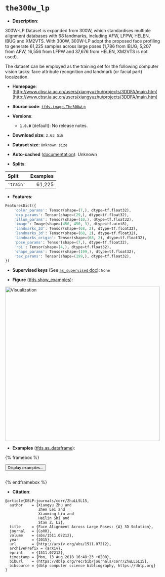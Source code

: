 <div itemscope itemtype="http://schema.org/Dataset">
  <div itemscope itemprop="includedInDataCatalog" itemtype="http://schema.org/DataCatalog">
    <meta itemprop="name" content="TensorFlow Datasets" />
  </div>
  <meta itemprop="name" content="the300w_lp" />
  <meta itemprop="description" content="300W-LP Dataset is expanded from 300W, which standardises multiple alignment databases with 68 landmarks, including AFW, LFPW, HELEN, IBUG and XM2VTS. With 300W, 300W-LP adopt the proposed face profiling to generate 61,225 samples across large poses (1,786 from IBUG, 5,207 from AFW, 16,556 from LFPW and 37,676 from HELEN, XM2VTS is not used).&#10;&#10;The dataset can be employed as the training set for the following computer vision tasks: face attribute recognition and landmark (or facial part) locaization.&#10;&#10;To use this dataset:&#10;&#10;```python&#10;import tensorflow_datasets as tfds&#10;&#10;ds = tfds.load(&#x27;the300w_lp&#x27;, split=&#x27;train&#x27;)&#10;for ex in ds.take(4):&#10;  print(ex)&#10;```&#10;&#10;See [the guide](https://www.tensorflow.org/datasets/overview) for more&#10;informations on [tensorflow_datasets](https://www.tensorflow.org/datasets).&#10;&#10;&lt;img src=&quot;https://storage.googleapis.com/tfds-data/visualization/fig/the300w_lp-1.0.0.png&quot; alt=&quot;Visualization&quot; width=&quot;500px&quot;&gt;&#10;&#10;" />
  <meta itemprop="url" content="https://www.tensorflow.org/datasets/catalog/the300w_lp" />
  <meta itemprop="sameAs" content="http://www.cbsr.ia.ac.cn/users/xiangyuzhu/projects/3DDFA/main.htm" />
  <meta itemprop="citation" content="@article{DBLP:journals/corr/ZhuLLSL15,&#10;  author    = {Xiangyu Zhu and&#10;               Zhen Lei and&#10;               Xiaoming Liu and&#10;               Hailin Shi and&#10;               Stan Z. Li},&#10;  title     = {Face Alignment Across Large Poses: {A} 3D Solution},&#10;  journal   = {CoRR},&#10;  volume    = {abs/1511.07212},&#10;  year      = {2015},&#10;  url       = {http://arxiv.org/abs/1511.07212},&#10;  archivePrefix = {arXiv},&#10;  eprint    = {1511.07212},&#10;  timestamp = {Mon, 13 Aug 2018 16:48:23 +0200},&#10;  biburl    = {https://dblp.org/rec/bib/journals/corr/ZhuLLSL15},&#10;  bibsource = {dblp computer science bibliography, https://dblp.org}&#10;}" />
</div>

# `the300w_lp`

*   **Description**:

300W-LP Dataset is expanded from 300W, which standardises multiple alignment
databases with 68 landmarks, including AFW, LFPW, HELEN, IBUG and XM2VTS. With
300W, 300W-LP adopt the proposed face profiling to generate 61,225 samples
across large poses (1,786 from IBUG, 5,207 from AFW, 16,556 from LFPW and 37,676
from HELEN, XM2VTS is not used).

The dataset can be employed as the training set for the following computer
vision tasks: face attribute recognition and landmark (or facial part)
locaization.

*   **Homepage**:
    [http://www.cbsr.ia.ac.cn/users/xiangyuzhu/projects/3DDFA/main.htm](http://www.cbsr.ia.ac.cn/users/xiangyuzhu/projects/3DDFA/main.htm)

*   **Source code**:
    [`tfds.image.The300wLp`](https://github.com/tensorflow/datasets/tree/master/tensorflow_datasets/image/the300w_lp.py)

*   **Versions**:

    *   **`1.0.0`** (default): No release notes.

*   **Download size**: `2.63 GiB`

*   **Dataset size**: `Unknown size`

*   **Auto-cached**
    ([documentation](https://www.tensorflow.org/datasets/performances#auto-caching)):
    Unknown

*   **Splits**:

Split     | Examples
:-------- | -------:
`'train'` | 61,225

*   **Features**:

```python
FeaturesDict({
    'color_params': Tensor(shape=(7,), dtype=tf.float32),
    'exp_params': Tensor(shape=(29,), dtype=tf.float32),
    'illum_params': Tensor(shape=(10,), dtype=tf.float32),
    'image': Image(shape=(450, 450, 3), dtype=tf.uint8),
    'landmarks_2d': Tensor(shape=(68, 2), dtype=tf.float32),
    'landmarks_3d': Tensor(shape=(68, 2), dtype=tf.float32),
    'landmarks_origin': Tensor(shape=(68, 2), dtype=tf.float32),
    'pose_params': Tensor(shape=(7,), dtype=tf.float32),
    'roi': Tensor(shape=(4,), dtype=tf.float32),
    'shape_params': Tensor(shape=(199,), dtype=tf.float32),
    'tex_params': Tensor(shape=(199,), dtype=tf.float32),
})
```

*   **Supervised keys** (See
    [`as_supervised` doc](https://www.tensorflow.org/datasets/api_docs/python/tfds/load#args)):
    `None`


*   **Figure**
    ([tfds.show_examples](https://www.tensorflow.org/datasets/api_docs/python/tfds/visualization/show_examples)):

<img src="https://storage.googleapis.com/tfds-data/visualization/fig/the300w_lp-1.0.0.png" alt="Visualization" width="500px">

*   **Examples**
    ([tfds.as_dataframe](https://www.tensorflow.org/datasets/api_docs/python/tfds/as_dataframe)):

<!-- mdformat off(HTML should not be auto-formatted) -->

{% framebox %}

<button id="displaydataframe">Display examples...</button>
<div id="dataframecontent" style="overflow-x:scroll"></div>
<script src="https://www.gstatic.com/external_hosted/jquery2.min.js"></script>
<script>
var url = "https://storage.googleapis.com/tfds-data/visualization/dataframe/the300w_lp-1.0.0.html";
$(document).ready(() => {
  $("#displaydataframe").click((event) => {
    // Disable the button after clicking (dataframe loaded only once).
    $("#displaydataframe").prop("disabled", true);

    // Pre-fetch and display the content
    $.get(url, (data) => {
      $("#dataframecontent").html(data);
    }).fail(() => {
      $("#dataframecontent").html(
        'Error loading examples. If the error persist, please open '
        + 'a new issue.'
      );
    });
  });
});
</script>

{% endframebox %}

<!-- mdformat on -->

*   **Citation**:

```
@article{DBLP:journals/corr/ZhuLLSL15,
  author    = {Xiangyu Zhu and
               Zhen Lei and
               Xiaoming Liu and
               Hailin Shi and
               Stan Z. Li},
  title     = {Face Alignment Across Large Poses: {A} 3D Solution},
  journal   = {CoRR},
  volume    = {abs/1511.07212},
  year      = {2015},
  url       = {http://arxiv.org/abs/1511.07212},
  archivePrefix = {arXiv},
  eprint    = {1511.07212},
  timestamp = {Mon, 13 Aug 2018 16:48:23 +0200},
  biburl    = {https://dblp.org/rec/bib/journals/corr/ZhuLLSL15},
  bibsource = {dblp computer science bibliography, https://dblp.org}
}
```
